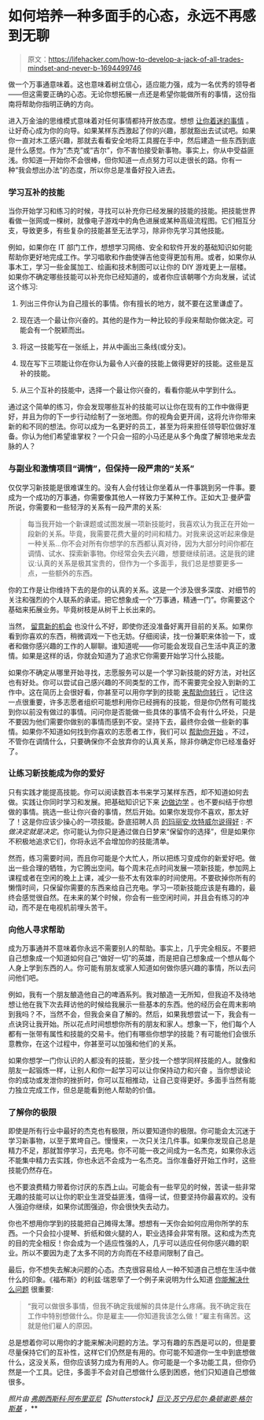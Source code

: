 # 如何培养一种多面手的心态，永远不再感到无聊

> 原文：<https://lifehacker.com/how-to-develop-a-jack-of-all-trades-mindset-and-never-b-1694499746>

做一个万事通意味着。这也意味着树立信心，适应能力强，成为一名优秀的领导者——但这需要正确的心态。无论你想拓展一点还是希望你能做所有的事情，这份指南将帮助你指明正确的方向。



进入万金油的思维模式意味着对任何事情都持开放态度。想想 [让你着迷的事情](http://lifehacker.com/the-reasons-people-don-t-follow-their-passions-and-wha-1637716016) 。让好奇心成为你的向导。如果某样东西激起了你的兴趣，那就豁出去试试吧。如果你一直对木工感兴趣，那就去看看安全地将工具握在手中，然后建造一些东西到底是什么感觉。作为“杰克”或“吉尔”，你不害怕接受新事物。事实上，你从中受益匪浅。你知道一开始你不会很棒，但你知道一点点努力可以走很长的路。你有一种“我会想出办法”的态度，所以你总是准备好投入进去。

### 学习互补的技能

当你开始学习和练习的时候，寻找可以补充你已经发展的技能的技能。把技能世界看做一张网或一棵树，就像电子游戏中的角色进展或某种高级流程图。它们相互分支，导致更多，有些复杂的技能甚至无法学习，除非你先学习其他技能。

例如，如果你在 IT 部门工作，想想学习网络、安全和软件开发的基础知识如何能帮助你更好地完成工作。学习唱歌和作曲使弹吉他变得更加有用。或者，如果你从事木工，学习一些金属加工、绘画和技术制图可以让你的 DIY 游戏更上一层楼。如果你不确定哪些技能可以补充你已经知道的，或者你应该朝哪个方向发展，试试这个练习:

1.  列出三件你认为自己擅长的事情。你有擅长的地方，就不要在这里谦虚了。

2.  现在选一个最让你兴奋的。其他的是作为一种比较的手段来帮助你做决定。可能会有一个脱颖而出。

3.  将这一技能写在一张纸上，并从中画出三条线(或分支)。

4.  现在写下三项能让你在你认为最令人兴奋的技能上做得更好的技能。这些是互补的技能。

5.  从三个互补的技能中，选择一个最让你兴奋的，看看你能从中学到什么。

通过这个简单的练习，你会发现哪些互补的技能可以让你在现有的工作中做得更好，并且为你的下一步行动绘制了一张地图。你的视角会更开阔，这将允许你带来新的和不同的想法。你可以成为一名更好的员工，甚至为将来担任领导职位做好准备。你认为他们希望谁掌权？一个只会一招的小马还是从多个角度了解领地来龙去脉的人？

### 与副业和激情项目“调情”，但保持一段严肃的“关系”

仅仅学习新技能是很难谋生的。没有人会付钱让你坐着从一件事跳到另一件事。要成为一个成功的万事通，你需要像其他人一样致力于某种工作。正如大卫·曼萨雷所说，你需要和一些轻浮的关系有一段严肃的关系:

> 每当我开始一个新课题或试图发展一项新技能时，我喜欢认为我正在开始一段新的关系。毕竟，我需要花费大量的时间和精力。对我来说这听起来像是一种关系...你不会对所有你想学的东西都认真对待，因为大部分时间你都在调情、试水、探索新事物。你经常会失去兴趣，想要继续前进。这是我的建议:认真的关系是极其宝贵的，但作为一个多面手，我们总是想要更多一点，一些额外的东西。

你的工作是让你维持下去的是你的认真的关系。这是一个涉及很多深度、对细节的关注和强烈的个人联系的承诺。把它想象成一个“万事通，精通一门”。你需要这个基础来拓展业务。毕竟树枝是从树干上长出来的。

当然， [留意新的机会](http://www.google.com/url?q=http%3A%2F%2Flifehacker.com%2Fthe-company-you-work-for-is-not-your-friend-1692113529&sa=D&sntz=1&usg=AFQjCNHHaiJ8tct4AkCkdBIHU-XKgIIYvA) 也没什么不好，即使你还没准备好离开目前的关系。如果你看到你喜欢的东西，稍微调戏一下也无妨。仔细阅读，找一份兼职来体验一下，或者和做你感兴趣的工作的人聊聊。谁知道呢——你可能会发现自己生活中真正的激情。如果是这样的话，你就会知道为了追求它你需要开始学习什么技能。

如果你不确定从哪里开始寻找，志愿服务可以是一个学习新技能的好方法，对社区也有好处。你可以尝试自己感兴趣的不同类型的工作，而不需要完全投入到新的工作中。这在简历上会很好看，你甚至可以用你学到的技能 [来帮助你转行](https://lifehacker.com/learn-the-skills-employers-want-by-volunteering-5940202) 。记住这一点很重要，许多志愿者组织可能想利用你已经拥有的技能，但是你仍然有可能找到你以前没有做过的事情。问问你是否能做一些具体的事情不会有什么坏处，只是不要因为他们需要你做别的事情而感到不安。坚持下去，最终你会做一些新的事情。如果你不知道如何找到你喜欢的志愿者工作，我们可以 [帮助你开始](http://lifehacker.com/how-to-find-a-volunteer-gig-youll-actually-enjoy-5938432) 。不过，不管你在调情什么，只要确保你不会放弃你的认真关系，除非你确定你已经准备好了。

### 让练习新技能成为你的爱好

只有实践才能提高技能。你可以阅读数百本书来学习某样东西，却不知道如何去做。实践让你同时学习和发展。把基础知识记下来 [边做边学](https://lifehacker.com/how-i-tackled-three-skills-i-never-thought-id-learn-1513489403) 。也不要纠结于你想做的事情。挑选一些让你兴奋的事情，然后开始。如果你发现你不喜欢，那太好了！这是你应该少操心的一项技能。卧底招聘人员 [的玛丽安·坎特威尔说得好](http://theundercoverrecruiter.com/how-you-can-be-jack-all-trades-and-master-all/) : *不做决定就是决定*。你可能认为你只是通过做白日梦来“保留你的选择”，但是如果你不积极地追求它们，你将永远不会增加你的技能清单。

然而，练习需要时间，而且你可能是个大忙人，所以把练习变成你的新爱好吧。做出一些合理的牺牲，为它腾出空间。每个周末花点时间发展一项新技能，参加网上课程或者在空闲的晚上上课，减少一些不太有效率的时间使用。不要砍掉你所有的懒惰时间，只保留你需要的东西来给自己充电。学习一项新技能应该是有趣的，最终会感觉很自然。在未来的某个时候，你会有一些空闲时间，并且会有练习的冲动，而不是在电视机前埋头苦干。

### 向他人寻求帮助

成为万事通并不意味着你永远不需要别人的帮助。事实上，几乎完全相反。不要把自己想象成一个知道如何自己“做好一切”的英雄，而是把自己想象成一个想从每个人身上学到东西的人。你可能有朋友或家人知道如何做你感兴趣的事情，所以去问问他们吧。

例如，我有一个朋友酿造他自己的啤酒系列。我对酿造一无所知，但我迫不及待地想让他在我下次去拜访他的时候给我展示一些基本的东西。他的经历会在周末影响到我吗？不，当然不会，但我会亲自了解的。然后，如果我想尝试一下，我会有一点诀窍让我开始。所以花点时间想想你所有的朋友和家人。想象一下，他们每个人都有一张带有属性和技能的交易卡。他们有哪些你想学的技能？有可能他们会很乐意教你，在这个过程中，你甚至可以加强和他们的关系。

如果你想学一门你认识的人都没有的技能，至少找一个想学同样技能的人。就像和朋友一起锻炼一样，让别人和你一起学习可以让你保持动力和兴奋 。当你想谈论你的成功或发泄你的挫折时，你可以互相推动，让自己变得更好。多面手当然有能力独立完成工作，但总是能看到他人帮助的价值。

### 了解你的极限

即使是所有行业中最好的杰克也有极限，所以要知道你的极限。你可能会太沉迷于学习新事物，以至于累垮自己。慢慢来，一次只关注几件事。如果你发现自己总是精力不足，那就暂停学习，去充电。你不可能一夜之间成为一名杰克，如果你永远不能集中精力去实践，你也永远不会成为一名杰克。当你准备好开始工作时，这些技能仍然存在。

也不要浪费精力带着你讨厌的东西上山。可能会有一些罕见的时候，苦读一些非常无趣的技能可以让你的职业生涯受益匪浅，值得一试，但要坚持你最喜欢的。没有人强迫你继续，如果你试图强迫，你会很快失去动力。

你也不想用你学到的技能把自己摊得太薄。想想有一天你会如何应用你所学的东西。一个只会拉小提琴、折纸和做火腿的人，职业选择会非常有限。这和成为杰克的目的完全相反！你会成为一个适应性强的人，几乎可以适应任何你感兴趣的职业。所以不要因为走了太多不同的方向而在不经意间限制了自己。

最后，你不想失去解决问题的心态。杰克很容易给人一种不知道自己想在生活中做什么的印象。《福布斯》的利兹·瑞恩举了一个例子来说明为什么知道 [你能解决什么问题](http://www.forbes.com/sites/lizryan/2015/01/20/why-jack-of-all-trades-is-the-worst-personal-brand/) 很重要:

> “我可以做很多事情，但我不确定我缓解的具体是什么疼痛。我不确定我在工作中特别想做什么。你是雇主——你知道我该怎么做！”雇主有痛苦。这就是他们雇人的原因。

总是想着你可以用你的才能来解决问题的方法。学习有趣的东西是可以的，但是要尽量保持它们的互补性，这样它们仍然是有用的。你可能不知道你一生中到底想做什么，这没关系，但你应该努力成为有用的人。你可能是一个多功能工具，但你仍然是一个工具。记住，多面手不会对自己想做什么感到困惑，他们只知道自己想做很多。

*照片由* [*弗朗西斯科·阿布里亚尼*](http://www.shutterstock.com/pic-179594048/stock-vector-poker-of-jacks-playing-cards-on-a-green-background-each-card-is-full-and-isolated.html?src=4qEg9hQNhcZeVVQqlgqaBQ-2-53)*【Shutterstock】*[*巨汉·苏宁*](https://www.flickr.com/photos/juhansonin/4734829999)*[*丹尼尔·桑顿*](https://www.flickr.com/photos/danielthornton/8620041374)*[*谢恩·格尔斯基*](https://www.flickr.com/photos/shanegorski/2709283769) *，***